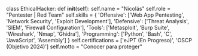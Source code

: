 class EthicalHacker:
    def __init__(self):
        self.name = "Nicolás"
        self.role = "Pentester | Red Team"
        self.skills = {
            'Offensive': ['Web App Pentesting', 'Network Security', 'Exploit Development'],
            'Defensive': ['Threat Analysis', 'SIEM', 'Firewall Configuration'],
            'Tools': ['Metasploit', 'Burp Suite', 'Wireshark', 'Nmap', 'Ghidra'],
            'Programming': ['Python', 'Bash', 'C', 'JavaScript', 'Assembly']
        }
        self.certifications = ['eJPT (En Progreso)', 'OSCP (Objetivo 2024)']
        self.motto = "Conocer para proteger"
